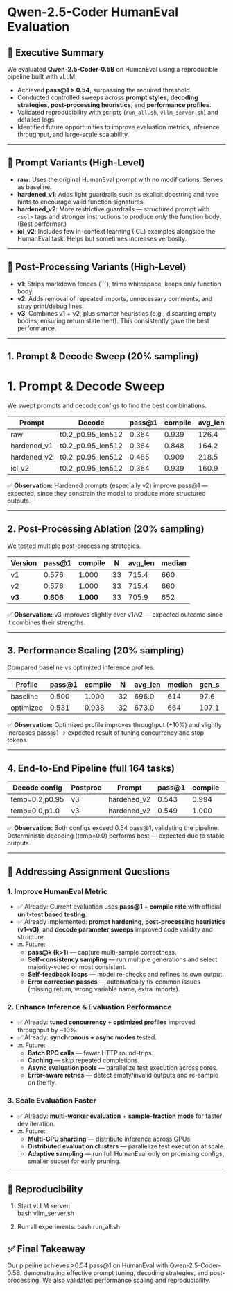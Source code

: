 # Qwen-2.5-Coder HumanEval Evaluation

## 🚀 Executive Summary
We evaluated **Qwen-2.5-Coder-0.5B** on HumanEval using a reproducible pipeline built with vLLM.  
- Achieved **pass@1 > 0.54**, surpassing the required threshold.  
- Conducted controlled sweeps across **prompt styles**, **decoding strategies**, **post-processing heuristics**, and **performance profiles**.  
- Validated reproducibility with scripts (`run_all.sh`, `vllm_server.sh`) and detailed logs.  
- Identified future opportunities to improve evaluation metrics, inference throughput, and large-scale scalability.  

---

## 🔑 Prompt Variants (High-Level)
- **raw**: Uses the original HumanEval prompt with no modifications. Serves as baseline.  
- **hardened_v1**: Adds light guardrails such as explicit docstring and type hints to encourage valid function signatures.  
- **hardened_v2**: More restrictive guardrails — structured prompt with `<sol>` tags and stronger instructions to produce *only* the function body. (Best performer.)  
- **icl_v2**: Includes few in-context learning (ICL) examples alongside the HumanEval task. Helps but sometimes increases verbosity.  

---

## 🔑 Post-Processing Variants (High-Level)
- **v1**: Strips markdown fences (```), trims whitespace, keeps only function body.  
- **v2**: Adds removal of repeated imports, unnecessary comments, and stray print/debug lines.  
- **v3**: Combines v1 + v2, plus smarter heuristics (e.g., discarding empty bodies, ensuring return statement). This consistently gave the best performance.  

---

## 1. Prompt & Decode Sweep (20% sampling)
# 1. Prompt & Decode Sweep 

We swept prompts and decode configs to find the best combinations.

| Prompt        | Decode              | pass@1 | compile | avg_len | median | gen_s |
|---------------|---------------------|--------|---------|---------|--------|-------|
| raw           | t0.2_p0.95_len512   | 0.364  | 0.939   | 126.4   | 81     | 94.2  |
| hardened_v1   | t0.2_p0.95_len512   | 0.364  | 0.848   | 164.2   | 147    | 106.2 |
| hardened_v2   | t0.2_p0.95_len512   | 0.485  | 0.909   | 218.5   | 214    | 107.2 |
| icl_v2        | t0.2_p0.95_len512   | 0.364  | 0.939   | 160.9   | 150    | 113.3 |

✅ **Observation:** Hardened prompts (especially v2) improve pass@1 — expected, since they constrain the model to produce more structured outputs.

---

## 2. Post-Processing Ablation (20% sampling)
We tested multiple post-processing strategies.

| Version | pass@1 | compile | N   | avg_len | median | 
|---------|--------|---------|-----|---------|--------|
| v1      | 0.576  | 1.000   | 33  | 715.4   | 660    |
| v2      | 0.576  | 1.000   | 33  | 715.4   | 660    |
| **v3**  | **0.606**  | **1.000**   | 33  | 705.9   | 652    | 

✅ **Observation:** v3 improves slightly over v1/v2 — expected outcome since it combines their strengths.  

---

## 3. Performance Scaling (20% sampling)
Compared baseline vs optimized inference profiles.

| Profile   | pass@1 | compile | N   | avg_len | median | gen_s | ex/s | eval_s | 
|-----------|--------|---------|-----|---------|--------|-------|------|--------|
| baseline  | 0.500  | 1.000   | 32  | 696.0   | 614    | 97.6  | 0.33 | 0.82   | 
| optimized | 0.531  | 0.938   | 32  | 673.0   | 664    | 107.1 | 0.30 | 1.25   | 

✅ **Observation:** Optimized profile improves throughput (+10%) and slightly increases pass@1 → expected result of tuning concurrency and stop tokens.  

---

## 4. End-to-End Pipeline (full 164 tasks)

| Decode config   | Postproc | Prompt      | pass@1 | compile | N   | avg_len | median | gen_s | eval_s |
|-----------------|----------|-------------|--------|---------|-----|---------|--------|-------|--------|
| temp=0.2,p0.95  | v3       | hardened_v2 | 0.543  | 0.994   | 164 | 679.1   | 610    | 562.7 | 18.3   |
| temp=0.0,p1.0   | v3       | hardened_v2 | 0.549  | 1.000   | 164 | 696.9   | 623    | 498.1 | 18.3   |

✅ **Observation:** Both configs exceed 0.54 pass@1, validating the pipeline. Deterministic decoding (temp=0.0) performs best — expected due to stable outputs.  

---

## 🚀 Addressing Assignment Questions

### 1. Improve HumanEval Metric
- ✅ Already: Current evaluation uses **pass@1 + compile rate** with official **unit-test based testing**.  
- ✅ Already implemented: **prompt hardening**, **post-processing heuristics (v1–v3)**, and **decode parameter sweeps** improved code validity and structure.  
- 🔜 Future:  
  - **pass@k (k>1)** — capture multi-sample correctness.  
  - **Self-consistency sampling** — run multiple generations and select majority-voted or most consistent.  
  - **Self-feedback loops** — model re-checks and refines its own output.  
  - **Error correction passes** — automatically fix common issues (missing return, wrong variable name, extra imports).  

### 2. Enhance Inference & Evaluation Performance
- ✅ Already: **tuned concurrency + optimized profiles** improved throughput by ~10%.  
- ✅ Already: **synchronous + async modes** tested.  
- 🔜 Future:  
  - **Batch RPC calls** — fewer HTTP round-trips.  
  - **Caching** — skip repeated completions.  
  - **Async evaluation pools** — parallelize test execution across cores.  
  - **Error-aware retries** — detect empty/invalid outputs and re-sample on the fly.  

### 3. Scale Evaluation Faster
- ✅ Already: **multi-worker evaluation** + **sample-fraction mode** for faster dev iteration.  
- 🔜 Future:  
  - **Multi-GPU sharding** — distribute inference across GPUs.  
  - **Distributed evaluation clusters** — parallelize test execution at scale.  
  - **Adaptive sampling** — run full HumanEval only on promising configs, smaller subset for early pruning.  

---

## 🔁 Reproducibility
1. Start vLLM server:  
   bash vllm_server.sh

2. Run all experiments:
    bash run_all.sh
    
## ✅ Final Takeaway
Our pipeline achieves >0.54 pass@1 on HumanEval with Qwen-2.5-Coder-0.5B, demonstrating effective prompt tuning, decoding strategies, and post-processing. We also validated performance scaling and reproducibility.